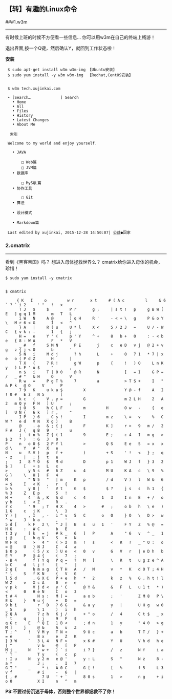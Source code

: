 
## 【转】有趣的Linux命令

###1.w3m
***

有时候上班的时候不方便看一些信息...  你可以用w3m在自己的终端上畅游！

退出界面,按一个Q键，然后确认Y，就回到工作状态啦！

**安装**
 
     $ sudo apt-get install w3m w3m-img 【Ubuntu安装】
     $ sudo yum install -y w3m w3m-img  【Redhat,CentOS安装】


     $ w3m tech.xujinkai.com
     
     • [Search…             ] Search
       • Home
       • All
       • Files
       • History
       • Latest Changes
       • About Me
     
      索引
     
     Welcome to my world and enjoy yourself.
     
       • JAVA
     
           □ Web篇
           □ JVM篇
       • 数据库
     
           □ MySQL篇
       • 协作工具
     
           □ Git
       • 算法
     
       • 设计模式
     
       • Markdown篇
     
     Last edited by xujinkai, 2015-12-28 14:50:07| 公益●回家

     
     
### 2.cmatrix
***

看到《黑客帝国》吗？ 想进入母体拯救世界么？ cmatrix给你进入母体的机会，珍惜！

    
    
    $ sudo yum install -y cmatrix
    
    
    $ cmatrix

         { K   I     o         w r       x t     # ( A c         l     & 6   ` ? ` i 2     ' "   !   x    
          T J   $     $         P r       g ;     | s t !   p     g B W [ E   ] g q 1 M       m   T   L 
          i W   N     A @       ) q H     R '     - < + \   g     P & o Y \   M r 6 < G       I   <   ^
          } A   |     R ( u     U * l     X <     5 / 2 J   =     U / - W C   { v k : .       1   {   j
          H =   e     Y ' (     p ' Y     ^ +     8   b +   O     : - < b e   { 8 : W A       F   *   V
          _ #   f     S M N       P E       j     c   e D   v j   @ 2 + v g   z { j < O       b       '
          5 N   i     M d j       ? h       L     +     O   7 1   * 7 | x e   o ( P d Z       H       |
          T X   {     7 R !       g W       p     {     !   ) O     L n K y   ) L F ' u $     "       ,
          n $   i     T | 0 0     @ R       N           [   = I     G P = /   _ # "   & H     O       V
          R w   =     P g T %     7         a           > T S +     I   "     & P k   @ O     V       P
          7 9   K     u k a $         X                 Y @ - f     A   I     ! 0 #   E z   N 5       [
          k c   (     V . y =         G                 m 2 L H     2   A 2   m Q y   F H   ] U       ;
          j O   5     h C L F         m         H       O w   -     {   e ]   U N {   6 k   ] r ,     "
          I P   } 6   _ C s !         I         m z     \ =   v     %   C W ?   e d   V N   X g )     B
          @     . a   & ; { j         F         K ]     r >   9   m /   2 F A   J {   q B   9   '     u
          j   t n %   Z { ( 1         9         E ;     c 4   I   m g   > $ 2   * )   : G   J   0      
    P     n   o U $   2 P Y l         >         Q S     E e   S   = x   x d \     Y   # "   X   e      
    N     u   S V )   p   f +         )         + S     ' !   <   } ;   q - z     |   ; j   t   e      
    ;     I   8 Y O   $   M d         D         p 1     W J   f   } 3   2 $ ]     [   + s   L   x      
    >         y 5 s   #   6 Z     u   4         M U     K A   c   \ 9   % G }     \   H }   F   4      
    M         ^ N 5   "   | m     K   p         / d     V )   l   W &   6 = $     I   < K   ,   r   {  
    b %       y 8 |   '   V t     G   $         $ ?     j s   s   h 1   { % 3     Z   E p       5   !  
    H +       4 ' & , K   A d     c   4       1   3     I n   E   + /   o y h     i   < Z       R   .  
    r c       ' 9   ; T   H X     4   >       #   ;     o b   h   \ e   ) 1 G     c   j K       \   }  
    Y ) |     , I   , -   i ^ v   5   C       o   O     } O   \   D >   w ^ w     J   k a       ,   '  
    5 d [     k F   z \   " J |   B   s   u   1   '     F Y   Z   % @   = H G     :   W C       b   E  
    t 3 y     [ k   = j   # k _   6   ]   P       A     " 6   v   ^ _   1 j @     [   h g V     S   n   N
    W F R       >   4 "   ( > z   m   !   s       <   R   ?   _ " O :   o = @     U   } N J     C   4   a
    $ O p       ( 5 / x   ) U e   <   0   v       G   V   r   | e D h   b E Y     P   @ 4 {     (   7   ;
    - B 4       f T Y q   P q =   ?   M   [       \   R   t   u g z e ^ A b C     d   l j !     [   ^   |
    2 q {       h m a g   C T H   A   /   M       v   *   K   d O T ; 4 H " l     S   f K N     {   V   G 
    l 5 d       . G X C   P + e   h   *   2       k   z   %   G . h t ! l W Z     v   X c A     0   e   e 
    v p k       V j d <   y ' C       @ Y &       &   F   L   u 1 t   * ) < `     0   H e N     C   o   3 
    t # 4         H s :   M ( =       a o b       ;   '       Z M 8   P \ E &     }   9 u {     +   D   = 
    9 b i         r ` D   ? 6 G       & a y       y   |       U H g   w 0 _ 5     p     \ 1     )   i   h 
    2 Q A         7 z h   K j /       + " o       /   4       C t $   _ x ` t     q     | j     9   F   $ 
    q G c     E   ^ Q I   1 B <       ; d n       1   y       " 4 0   > g M ]     j     @ &     A   u   Z 
    T ; ^     !   V M y   T N <       9 U c       a   b       T T /   } + = e           B x     e   Z   K 
    } 3 W     `   3 L 4   N F >       x K #       Y   U       V h d   h e | ^           v &     @   [   P           
    M j _     N   ' w +   ) ` i       i ? }       /   z       N f     i a ` T           T y     (   c   p           
    : I u     N   y 2 m   e @ '       y : L       S   "       N z     8 - a *           J ;     .   I   7           
    G T "     _     * i   A 0 C       G [ !       [   %       f 5     L 3 v f           # i     -   6   |           
    { , #           7 U   ' + `       8 0 s       1   >       n g     + i o 0           X I     n   ^   m           



**PS:不要过份沉迷于母体，否则整个世界都拯救不了你！**

